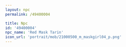 ```yaml
---
layout: npc
permalink: /49400004

title: Npc
id: '49400004'
npc_name: 'Red Mask Tarin'
icon_url: 'portrait/mob/21000500_m_maskgirl04_p.png'
---
```

